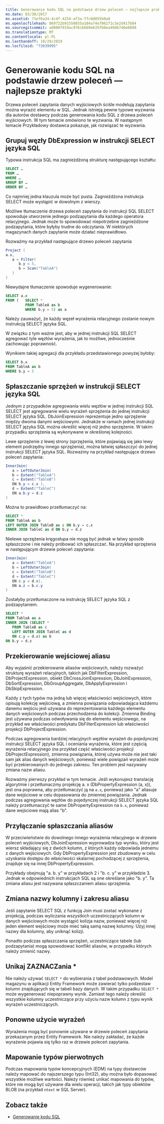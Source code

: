 ```yaml
---
title: Generowanie kodu SQL na podstawie drzew poleceń — najlepsze praktyki
ms.date: 03/30/2017
ms.assetid: 71ef6a24-4c4f-4254-af3a-ffc0d855b0a8
ms.openlocfilehash: 869722b91550855a184a74e706271c3e2d417b84
ms.sourcegitcommit: ad800f019ac976cb669e635fb0ea49db740e6890
ms.translationtype: MT
ms.contentlocale: pl-PL
ms.lasthandoff: 10/29/2019
ms.locfileid: "73039995"
---
```

# <a name="generating-sql-from-command-trees---best-practices"></a>Generowanie kodu SQL na podstawie drzew poleceń — najlepsze praktyki

Drzewa poleceń zapytania danych wyjściowych ściśle modelują zapytania można wyrazić elementu w SQL. Jednak istnieją pewne typowe wyzwania dla autorów dostawcy podczas generowania kodu SQL z drzewa poleceń wyjściowych. W tym temacie omówiono te wyzwania. W następnym temacie Przykładowy dostawca pokazuje, jak rozwiązać te wyzwania.

## <a name="group-dbexpression-nodes-in-a-sql-select-statement"></a>Grupuj węzły DbExpression w instrukcji SELECT języka SQL

Typowa instrukcja SQL ma zagnieżdżoną strukturę następującego kształtu:

```sql
SELECT …
FROM …
WHERE …
GROUP BY …
ORDER BY …
```

Co najmniej jedna klauzula może być pusta.  Zagnieżdżona instrukcja SELECT może wystąpić w dowolnym z wierszy.

Możliwe tłumaczenie drzewa poleceń zapytania do instrukcji SQL SELECT spowoduje utworzenie jednego podzapytania dla każdego operatora relacyjnego. Jednak może to spowodować niepotrzebne zagnieżdżone podzapytania, które byłyby trudne do odczytania.  W niektórych magazynach danych zapytanie może działać nieprawidłowo.

Rozważmy na przykład następujące drzewo poleceń zapytania

```csharp
Project (
a.x,
   a = Filter(
      b.y = 5,
      b = Scan("TableA")
   )
)
```

Niewydajne tłumaczenie spowoduje wygenerowanie:

```sql
SELECT a.x
FROM (   SELECT *
         FROM TableA as b
         WHERE b.y = 5) as a
```

Należy zauważyć, że każdy węzeł wyrażenia relacyjnego zostanie nowym instrukcją SELECT języka SQL.

W związku z tym ważne jest, aby w jednej instrukcji SQL SELECT agregować tyle węzłów wyrażenia, jak to możliwe, jednocześnie zachowując poprawność.

Wynikiem takiej agregacji dla przykładu przedstawionego powyżej byłoby:

```sql
SELECT b.x
FROM TableA as b
WHERE b.y = 5
```

## <a name="flatten-joins-in-a-sql-select-statement"></a>Spłaszczanie sprzężeń w instrukcji SELECT języka SQL

Jednym z przypadków agregowania wielu węzłów w jednej instrukcji SQL SELECT jest agregowanie wielu wyrażeń sprzężenia do jednej instrukcji SELECT języka SQL. DbJoinExpression reprezentuje jedno sprzężenie między dwoma danymi wejściowymi. Jednakże w ramach jednej instrukcji SELECT języka SQL można określić więcej niż jedno sprzężenie. W takim przypadku sprzężenia są wykonywane w określonej kolejności.

Lewe sprzężenie z lewej strony (sprzężenia, które pojawiają się jako lewy element podrzędny innego sprzężenia), można łatwiej spłaszczyć do jednej instrukcji SELECT języka SQL. Rozważmy na przykład następujące drzewo poleceń zapytania:

```csharp
InnerJoin(
   a = LeftOuterJoin(
   b = Extent("TableA")
   c = Extent("TableB")
   ON b.y = c.x ),
   d = Extent("TableC")
   ON a.b.y = d.z
)
```

Można to prawidłowo przetłumaczyć na:

```sql
SELECT *
FROM TableA as b
LEFT OUTER JOIN TableB as c ON b.y = c.x
INNER JOIN TableC as d ON b.y = d.z
```

Nielewe sprzężenia kręgosłupa nie mogą być jednak w łatwy sposób spłaszczone i nie należy próbować ich spłaszczać. Na przykład sprzężenia w następującym drzewie poleceń zapytania:

```csharp
InnerJoin(
   a = Extent("TableA")
   b = LeftOuterJoin(
   c = Extent("TableB")
   d = Extent("TableC")
   ON c.y = d.x),
   ON a.z = b.c.y
)
```

Zostałyby przetłumaczone na instrukcję SELECT języka SQL z podzapytaniem.

```sql
SELECT *
FROM TableA as a
INNER JOIN (SELECT *
   FROM TableB as c
   LEFT OUTER JOIN TableC as d
   ON c.y = d.x) as b
ON b.y = d.z
```

## <a name="input-alias-redirecting"></a>Przekierowanie wejściowej aliasu

Aby wyjaśnić przekierowanie aliasów wejściowych, należy rozważyć strukturę wyrażeń relacyjnych, takich jak DbFilterExpression, DbProjectExpression, obiekt DbCrossJoinExpression, DbJoinExpression, DbSortExpression, DbGroupAggregate, DbApplyExpression i DbSkipExpression.

Każdy z tych typów ma jedną lub więcej właściwości wejściowych, które opisują kolekcję wejściową, a zmienna powiązania odpowiadająca każdemu danemu wejściu jest używana do reprezentowania każdego elementu danych wejściowych podczas przechodzenia do kolekcji. Zmienna Binding jest używana podczas odwoływania się do elementu wejściowego, na przykład we właściwości predykatu DbFilterExpression lub właściwości projekcji DbProjectExpression.

Podczas agregowania bardziej relacyjnych węzłów wyrażeń do pojedynczej instrukcji SELECT języka SQL i oceniania wyrażenia, które jest częścią wyrażenia relacyjnego (na przykład część właściwości projekcji DbProjectExpression), zmienna powiązania, której używa może nie jest taki sam jak alias danych wejściowych, ponieważ wiele powiązań wyrażeń może być przekierowanych do jednego zakresu.  Ten problem jest nazywany zmiana nazw aliasu.

Rozważmy pierwszy przykład w tym temacie. Jeśli wykonujesz translację algorytmie i przetłumaczmy projekcję a. x (DbPropertyExpression (a, x)), jest ona poprawna, aby przetłumaczyć ją na `a.x`, ponieważ jako "a" aliasuje dane wejściowe w celu dopasowania do zmiennej powiązania.  Jednak podczas agregowania węzłów do pojedynczej instrukcji SELECT języka SQL należy przetłumaczyć te same DbPropertyExpression na `b.x`, ponieważ dane wejściowe mają alias "b".

## <a name="join-alias-flattening"></a>Przyłączanie spłaszczania aliasów

W przeciwieństwie do dowolnego innego wyrażenia relacyjnego w drzewie poleceń wyjściowych, DbJoinExpression wyprowadza typ wyniku, który jest wiersz składający się z dwóch kolumn, z których każdy odpowiada jednemu z danych wejściowych. Gdy DbPropertyExpression jest zbudowany w celu uzyskania dostępu do właściwości skalarnej pochodzącej z sprzężenia, znajduje się na innej DbPropertyExpression.

Przykłady obejmują "a. b. y" w przykładach 2 i "b. c. y" w przykładzie 3. Jednak w odpowiednich instrukcjach SQL są one określane jako "b. y". Ta zmiana aliasu jest nazywana spłaszczaniem aliasu sprzężenia.

## <a name="column-name-and-extent-alias-renaming"></a>Zmiana nazwy kolumny i zakresu aliasu

Jeśli zapytanie SELECT SQL z funkcją Join musi zostać wykonane z projekcją, podczas wyliczania wszystkich uczestniczących kolumn w danych wejściowych może wystąpić kolizja nazw, ponieważ więcej niż jeden element wejściowy może mieć taką samą nazwę kolumny. Użyj innej nazwy dla kolumny, aby uniknąć kolizji.

Ponadto podczas spłaszczania sprzężeń, uczestniczące tabele (lub podzapytania) mogą spowodować konflikt aliasów, w przypadku których należy zmienić nazwy.

## <a name="avoid-select-"></a>Unikaj ZAZNACZania *

Nie należy używać `SELECT *` do wybierania z tabel podstawowych. Model magazynu w aplikacji Entity Framework może zawierać tylko podzestaw kolumn znajdujących się w tabeli bazy danych. W takim przypadku `SELECT *` może wygenerować niepoprawny wynik. Zamiast tego należy określić wszystkie kolumny uczestniczące przy użyciu nazw kolumn z typu wynik wyrażeń uczestniczących.

## <a name="reuse-of-expressions"></a>Ponowne użycie wyrażeń

Wyrażenia mogą być ponownie używane w drzewie poleceń zapytania przekazanym przez Entity Framework. Nie należy zakładać, że każde wyrażenie pojawia się tylko raz w drzewie poleceń zapytania.

## <a name="mapping-primitive-types"></a>Mapowanie typów pierwotnych

Podczas mapowania typów koncepcyjnych (EDM) na typy dostawców należy mapować do najszerszego typu (Int32), aby można było dopasować wszystkie możliwe wartości. Należy również unikać mapowania do typów, które nie mogą być używane dla wielu operacji, takich jak typy obiektów BLOB (na przykład `ntext` w SQL Server).

## <a name="see-also"></a>Zobacz także

- [Generowanie kodu SQL](sql-generation.md)

